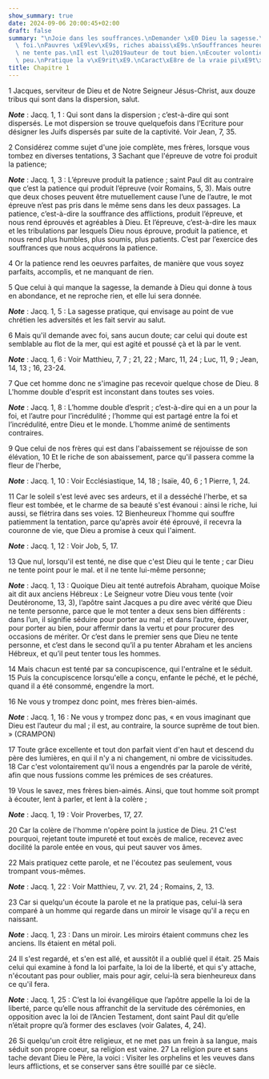```yaml
---
show_summary: true
date: 2024-09-06 20:00:45+02:00
draft: false
summary: "\nJoie dans les souffrances.\nDemander \xE0 Dieu la sagesse.\nPrier avec\
  \ foi.\nPauvres \xE9lev\xE9s, riches abaiss\xE9s.\nSouffrances heureuses.\nDieu\
  \ ne tente pas.\nIl est l\u2019auteur de tout bien.\nEcouter volontiers : parler\
  \ peu.\nPratique la v\xE9rit\xE9.\nCaract\xE8re de la vraie pi\xE9t\xE9.\n"
title: Chapitre 1
---
```





1 Jacques, serviteur de Dieu et de Notre Seigneur Jésus-Christ, aux douze tribus qui sont dans la dispersion, salut.

***Note*** :  Jacq. 1, 1 : Qui sont dans la dispersion ; c’est-à-dire qui sont dispersés. Le mot dispersion se trouve quelquefois dans l’Ecriture pour désigner les Juifs dispersés par suite de la captivité. Voir Jean, 7, 35.


2 Considérez comme sujet d'une joie complète, mes frères, lorsque vous tombez en diverses tentations, 3 Sachant que l'épreuve de votre foi produit la patience;

***Note*** :  Jacq. 1, 3 : L’épreuve produit la patience ; saint Paul dit au contraire que c’est la patience qui produit l’épreuve (voir Romains, 5, 3). Mais outre que deux choses peuvent être mutuellement cause l’une de l’autre, le mot épreuve n’est pas pris dans le même sens dans les deux passages. La patience, c’est-à-dire la souffrance des afflictions, produit l’épreuve, et nous rend éprouvés et agréables à Dieu. Et l’épreuve, c’est-à-dire les maux et les tribulations par lesquels Dieu nous éprouve, produit la patience, et nous rend plus humbles, plus soumis, plus patients. C’est par l’exercice des souffrances que nous acquérons la patience.

4 Or la patience rend les oeuvres parfaites, de manière que vous soyez parfaits, accomplis, et ne manquant de rien.


5 Que celui à qui manque la sagesse, la demande à Dieu qui donne à tous en abondance, et ne reproche rien, et elle lui sera donnée.

***Note*** :  Jacq. 1, 5 : La sagesse pratique, qui envisage au point de vue chrétien les adversités et les fait servir au salut.

6 Mais qu'il demande avec foi, sans aucun doute; car celui qui doute est semblable au flot de la mer, qui est agité et poussé çà et là par le vent.

***Note*** :  Jacq. 1, 6 : Voir Matthieu, 7, 7 ; 21, 22 ; Marc, 11, 24 ; Luc, 11, 9 ; Jean, 14, 13 ; 16, 23-24.

7 Que cet homme donc ne s'imagine pas recevoir quelque chose de Dieu. 8 L'homme double d'esprit est inconstant dans toutes ses voies.

***Note*** :  Jacq. 1, 8 : L’homme double d’esprit ; c’est-à-dire qui en a un pour la foi, et l’autre pour l’incrédulité ; l’homme qui est partagé entre la foi et l’incrédulité, entre Dieu et le monde. L’homme animé de sentiments contraires.


9 Que celui de nos frères qui est dans l'abaissement se réjouisse de son élévation, 10 Et le riche de son abaissement, parce qu'il passera comme la fleur de l'herbe,

***Note*** :  Jacq. 1, 10 : Voir Ecclésiastique, 14, 18 ; Isaïe, 40, 6 ; 1 Pierre, 1, 24.

11 Car le soleil s'est levé avec ses ardeurs, et il a desséché l'herbe, et sa fleur est tombée, et le charme de sa beauté s'est évanoui : ainsi le riche, lui aussi, se flétrira dans ses voies. 12 Bienheureux l'homme qui souffre patiemment la tentation, parce qu'après avoir été éprouvé, il recevra la couronne de vie, que Dieu a promise à ceux qui l'aiment.

***Note*** :  Jacq. 1, 12 : Voir Job, 5, 17.


13 Que nul, lorsqu'il est tenté, ne dise que c'est Dieu qui le tente ; car Dieu ne tente point pour le mal. et il ne tente lui-même personne;

***Note*** :  Jacq. 1, 13 : Quoique Dieu ait tenté autrefois Abraham, quoique Moïse ait dit aux anciens Hébreux : Le Seigneur votre Dieu vous tente (voir Deutéronome, 13, 3), l’apôtre saint Jacques a pu dire avec vérité que Dieu ne tente personne, parce que le mot tenter a deux sens bien différents : dans l’un, il signifie séduire pour porter au mal ; et dans l’autre, éprouver, pour porter au bien, pour affermir dans la vertu et pour procurer des occasions de mériter. Or c’est dans le premier sens que Dieu ne tente personne, et c’est dans le second qu’il a pu tenter Abraham et les anciens Hébreux, et qu’il peut tenter tous les hommes.

14 Mais chacun est tenté par sa concupiscence, qui l'entraîne et le séduit. 15 Puis la concupiscence lorsqu'elle a conçu, enfante le péché, et le péché, quand il a été consommé, engendre la mort.


16 Ne vous y trompez donc point, mes frères bien-aimés.

***Note*** :  Jacq. 1, 16 : Ne vous y trompez donc pas, « en vous imaginant que Dieu est l’auteur du mal ; il est, au contraire, la source suprême de tout bien. » (CRAMPON)

17 Toute grâce excellente et tout don parfait vient d'en haut et descend du père des lumières, en qui il n'y a ni changement, ni ombre de vicissitudes. 18 Car c'est volontairement qu'il nous a engendrés par la parole de vérité, afin que nous fussions comme les prémices de ses créatures.


19 Vous le savez, mes frères bien-aimés. Ainsi, que tout homme soit prompt à écouter, lent à parler, et lent à la colère ;

***Note*** :  Jacq. 1, 19 : Voir Proverbes, 17, 27.

20 Car la colère de l'homme n'opère point la justice de Dieu. 21 C'est pourquoi, rejetant toute impureté et tout excès de malice, recevez avec docilité la parole entée en vous, qui peut sauver vos âmes.


22 Mais pratiquez cette parole, et ne l'écoutez pas seulement, vous trompant vous-mêmes.

***Note*** :  Jacq. 1, 22 : Voir Matthieu, 7, vv. 21, 24 ; Romains, 2, 13.

23 Car si quelqu'un écoute la parole et ne la pratique pas, celui-là sera comparé à un homme qui regarde dans un miroir le visage qu'il a reçu en naissant.

***Note*** :  Jacq. 1, 23 : Dans un miroir. Les miroirs étaient communs chez les anciens. Ils étaient en métal poli.

24 Il s'est regardé, et s'en est allé, et aussitôt il a oublié quel il était. 25 Mais celui qui examine à fond la loi parfaite, la loi de la liberté, et qui s'y attache, n'écoutant pas pour oublier, mais pour agir, celui-là sera bienheureux dans ce qu'il fera.

***Note*** :  Jacq. 1, 25 : C’est la loi évangélique que l’apôtre appelle la loi de la liberté, parce qu’elle nous affranchit de la servitude des cérémonies, en opposition avec la loi de l’Ancien Testament, dont saint Paul dit qu’elle n’était propre qu’à former des esclaves (voir Galates, 4, 24).

26 Si quelqu'un croit être religieux, et ne met pas un frein à sa langue, mais séduit son propre coeur, sa religion est vaine. 27 La religion pure et sans tache devant Dieu le Père, la voici : Visiter les orphelins et les veuves dans leurs afflictions, et se conserver sans être souillé par ce siècle.


